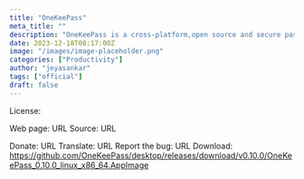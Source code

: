 ```yaml
---
title: "OneKeePass"
meta_title: ""
description: "OneKeePass is a cross-platform,open source and secure password manager"
date: 2023-12-18T08:17:00Z
image: "/images/image-placeholder.png"
categories: ["Productivity"]
author: "jeyasankar"
tags: ["official"]
draft: false
---
```



License:

Web page: URL
Source: URL

Donate: URL
Translate: URL
Report the bug: URL
Download: https://github.com/OneKeePass/desktop/releases/download/v0.10.0/OneKeePass_0.10.0_linux_x86_64.AppImage
